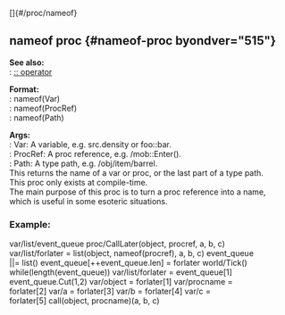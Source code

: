 []{#/proc/nameof}    
## nameof proc {#nameof-proc byondver="515"}    
**See also:**    
:   [:: operator](/ref/operator/::)    
<!-- -->    
**Format:**    
:   nameof(Var)    
:   nameof(ProcRef)    
:   nameof(Path)    
<!-- -->    
**Args:**    
:   Var: A variable, e.g. src.density or foo::bar.    
:   ProcRef: A proc reference, e.g. /mob::Enter().    
:   Path: A type path, e.g. /obj/item/barrel.    
This returns the name of a var or proc, or the last part of a type path.    
This proc only exists at compile-time.    
The main purpose of this proc is to turn a proc reference into a name,    
which is useful in some esoteric situations.    
### Example:    
var/list/event_queue proc/CallLater(object, procref, a, b, c)    
var/list/forlater = list(object, nameof(procref), a, b, c) event_queue    
\|\|= list() event_queue\[++event_queue.len\] = forlater world/Tick()    
while(length(event_queue)) var/list/forlater = event_queue\[1\]    
event_queue.Cut(1,2) var/object = forlater\[1\] var/procname =    
forlater\[2\] var/a = forlater\[3\] var/b = forlater\[4\] var/c =    
forlater\[5\] call(object, procname)(a, b, c)  